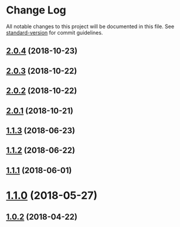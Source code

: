 # Change Log

All notable changes to this project will be documented in this file. See [standard-version](https://github.com/conventional-changelog/standard-version) for commit guidelines.

<a name="2.0.4"></a>
## [2.0.4](https://github.com/ktquez/vue-extend-layout/compare/v2.0.3...v2.0.4) (2018-10-23)



<a name="2.0.3"></a>
## [2.0.3](https://github.com/ktquez/vue-extend-layout/compare/v2.0.2...v2.0.3) (2018-10-22)



<a name="2.0.2"></a>
## [2.0.2](https://github.com/ktquez/vue-extend-layout/compare/v2.0.1...v2.0.2) (2018-10-22)



<a name="2.0.1"></a>
## [2.0.1](https://github.com/ktquez/vue-extend-layout/compare/v2.0.0...v2.0.1) (2018-10-21)



<a name="1.1.3"></a>
## [1.1.3](https://github.com/ktquez/vue-extend-layout/compare/v1.1.2...v1.1.3) (2018-06-23)



<a name="1.1.2"></a>
## [1.1.2](https://github.com/ktquez/vue-extend-layout/compare/v1.1.1...v1.1.2) (2018-06-22)



<a name="1.1.1"></a>
## [1.1.1](https://github.com/ktquez/vue-extend-layout/compare/v1.1.0...v1.1.1) (2018-06-01)



<a name="1.1.0"></a>
# [1.1.0](https://github.com/ktquez/vue-extend-layout/compare/v1.0.2...v1.1.0) (2018-05-27)



<a name="1.0.2"></a>
## [1.0.2](https://github.com/ktquez/vue-extend-layout/compare/1.0.1...1.0.2) (2018-04-22)
